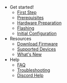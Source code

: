 * Get started!
    * [First Step](/installation/)
    * [Prerequisites](/installation/Prerequisites)  
    * [Hardware Preparation](/installation/Hardware-Preparation)  
    * [Flashing](/installation/Flashing)  
    * [Initial Configuration](/installation/Initial-Configuration)  
* Resources
    * [Download Firmware](http://thehackbox.org/tasmota/release/)
    * [Supported Devices](http://tasmota.fun)
    * [What's New](What's-New)
* Help
    * [FAQ](/faq/FAQ)
    * [Troubleshooting](/faq/Troubleshooting)
    * [Discord Help](https://discord.gg/Ks2Kzd4)